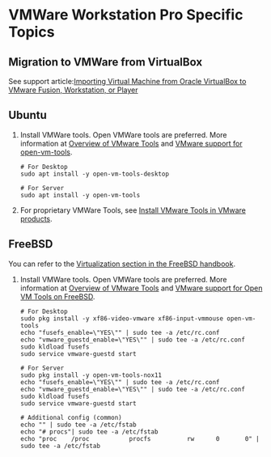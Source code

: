 # VMWare Workstation Pro Specific Topics

## Migration to VMWare from VirtualBox

See support article:[Importing Virtual Machine from Oracle VirtualBox to VMware Fusion, Workstation, or Player][1]

## Ubuntu

1. Install VMWare tools. Open VMWare tools are preferred. More information at [Overview of VMware Tools][2] and [VMware support for open-vm-tools][3].

   ```shell
   # For Desktop
   sudo apt install -y open-vm-tools-desktop

   # For Server
   sudo apt install -y open-vm-tools
   ```

2. For proprietary VMWare Tools, see [Install VMware Tools in VMware products][4].

## FreeBSD

You can refer to the [Virtualization section in the FreeBSD handbook](https://docs.freebsd.org/en/books/handbook/virtualization/).

1. Install VMWare tools. Open VMWare tools are preferred. More information at [Overview of VMware Tools][2] and [VMware support for Open VM Tools on FreeBSD][5].

   ```shell
   # For Desktop
   sudo pkg install -y xf86-video-vmware xf86-input-vmmouse open-vm-tools
   echo "fusefs_enable=\"YES\"" | sudo tee -a /etc/rc.conf
   echo "vmware_guestd_enable=\"YES\"" | sudo tee -a /etc/rc.conf
   sudo kldload fusefs
   sudo service vmware-guestd start

   # For Server
   sudo pkg install -y open-vm-tools-nox11
   echo "fusefs_enable=\"YES\"" | sudo tee -a /etc/rc.conf
   echo "vmware_guestd_enable=\"YES\"" | sudo tee -a /etc/rc.conf
   sudo kldload fusefs
   sudo service vmware-guestd start

   # Additional config (common)
   echo "" | sudo tee -a /etc/fstab
   echo "# procs"| sudo tee -a /etc/fstab
   echo "proc    /proc           procfs          rw      0       0" | sudo tee -a /etc/fstab
   ```

[1]: https://knowledge.broadcom.com/external/article/341189/importing-virtual-machine-from-oracle-vi.html
[2]: https://knowledge.broadcom.com/external/article?articleNumber=315382
[3]: https://knowledge.broadcom.com/external/article?articleNumber=313456
[4]: https://knowledge.broadcom.com/external/article/315363
[5]: https://knowledge.broadcom.com/external/article/342627/vmware-support-for-open-vm-tools-on-free.html
